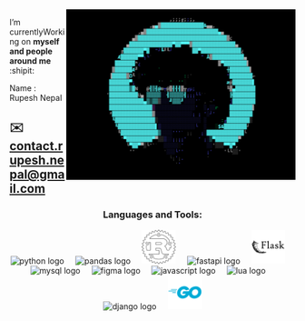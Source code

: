 
<img align="right" height="300" breadth = "auto" src="./assets/profile.png"  />

I’m currentlyWorking on **myself and people around me**  :shipit: </p>

Name : Rupesh Nepal

✉️  **contact.rupesh.nepal@gmail.com**
--- 
<h3 align="center">Languages and Tools:</h3>
<div align="center">
  <img src="https://cdn.jsdelivr.net/gh/devicons/devicon/icons/python/python-original.svg" height="60" alt="python logo"  />
  <img width="12" />
  <img src="https://cdn.jsdelivr.net/gh/devicons/devicon/icons/pandas/pandas-original.svg" height="60" alt="pandas logo"  />
  <img width="12" />
  <img src="https://github.com/devicons/devicon/blob/v2.16.0/icons/rust/rust-line.svg" height="60" alt="rust logo"  />
  <img width="12" />
  <img src="https://cdn.jsdelivr.net/gh/devicons/devicon/icons/fastapi/fastapi-original.svg" height="60" alt="fastapi logo"  />
  <img width="12" />
  <img src="https://github.com/devicons/devicon/blob/v2.16.0/icons/flask/flask-original-wordmark.svg" height="60" alt="flask logo"  />
  <img width="12" />
  <img src="https://cdn.jsdelivr.net/gh/devicons/devicon/icons/mysql/mysql-original.svg" height="60" alt="mysql logo"  />
  <img width="12" />
  <img src="https://cdn.jsdelivr.net/gh/devicons/devicon/icons/figma/figma-original.svg" height="60" alt="figma logo"  />
  <img width="12" />
  <img src="https://cdn.jsdelivr.net/gh/devicons/devicon/icons/javascript/javascript-original.svg" height="60" alt="javascript logo"  />
  <img width="12" />
  <img src="https://cdn.jsdelivr.net/gh/devicons/devicon/icons/lua/lua-original.svg" height="60" alt="lua logo"  />
   <img width="12" />
  <img src = "https://cdn.jsdelivr.net/gh/devicons/devicon/icons/django/django-plain.svg" height = "60 " alt = "django logo">
   <img width="12" />
   <img src = "https://github.com/devicons/devicon/blob/v2.16.0/icons/go/go-original-wordmark.svg" height = "60 " alt = "go logo">
  
</div>



